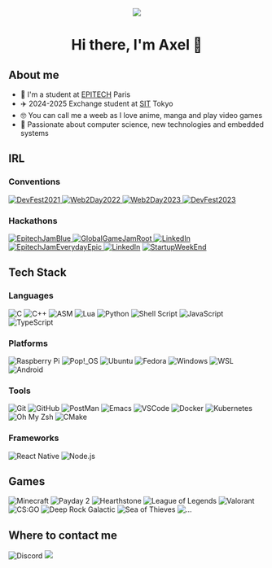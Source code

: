 <p align="center">
    <img src="https://github.com/FoxaxeWasTaken/FoxaxeWasTaken/blob/main/assets/your-name.gif">
</p>
<h1 align="center">Hi there, I'm Axel 👋</h1>

## About me
- 🏫 I'm a student at [EPITECH](https://www.epitech.eu/) Paris
- ✈️ 2024-2025 Exchange student at [SIT](https://www.shibaura-it.ac.jp/en/) Tokyo
- 🤓 You can call me a weeb as I love anime, manga and play video games
- 💾 Passionate about computer science, new technologies and embedded systems

## IRL

### Conventions
<a href="https://devfest2021.gdgnantes.com/fr/" target="_blank"><img alt="DevFest2021" src="https://img.shields.io/badge/DevFest_~_2021-FFD800?&style=for-the-badge&logoColor=white" />
<a href="https://web2day.co/" target="_blank"><img alt="Web2Day2022" src="https://img.shields.io/badge/Web2Day_~_2022-FEA0F0?&style=for-the-badge&logoColor=white" />
<a href="https://web2day.co/" target="_blank"><img alt="Web2Day2023" src="https://img.shields.io/badge/Web2Day_~_2023-FEEAA0?&style=for-the-badge&logoColor=white" />
<a href="https://devfest2023.gdgnantes.com/" target="_blank"><img alt="DevFest2023" src="https://img.shields.io/badge/DevFest_~_2023-FF7800?&style=for-the-badge&logoColor=white" /></a>

### Hackathons
<a href="https://github.com/Queng123/Jam" target="_blank"><img alt="EpitechJamBlue" src="https://img.shields.io/badge/EpitechJam_Blue_~_2022-0000FF?&style=for-the-badge&logoColor=white" />
<a href="https://github.com/Queng123/GGJ" target="_blank"><img alt="GlobalGameJamRoot" src="https://img.shields.io/badge/GlobalGameJam_Root_~_2023-8B4513?&style=for-the-badge&logoColor=white" />
<a href="https://www.epitech.eu/fr/actualites-evenements/project-week-les-etudiants-depitech-de-liseg-et-de-artsup-travaillent-main-dans-la-main-pour-jcdecaux/" target="_blank"><img alt="LinkedIn" src="https://img.shields.io/badge/Project_Week_~_2023-F700FF.svg?&style=for-the-badge" /></a>
<a href="https://github.com/FoxaxeWasTaken/EverydayEpic" target="_blank"><img alt="EpitechJamEverydayEpic" src="https://img.shields.io/badge/EpitechJam_Everyday_Epic_~_2023-9E1910?&style=for-the-badge&logoColor=white" />
<a href="https://www.radiofrance.com/presse/radio-france-invite-les-etudiants-depitech-imaginer-la-radio-de-demain" target="_blank"><img alt="LinkedIn" src="https://img.shields.io/badge/Radio_France_~_2023-002BFF.svg?&style=for-the-badge" /></a>
<a href="https://startupweekendnantes.fr/" target="_blank"><img alt="StartupWeekEnd" src="https://img.shields.io/badge/Startup_Weekend_~_2023-00C5FF.svg?&style=for-the-badge" /></a>

## Tech Stack

### Languages
![C](https://img.shields.io/badge/C-00599C?style=for-the-badge&logo=c&logoColor=white)
![C++](https://img.shields.io/badge/c++-%2300599C.svg?style=for-the-badge&logo=c%2B%2B&logoColor=white)
![ASM](https://img.shields.io/badge/asm-%23ED8B00.svg?style=for-the-badge&logo=asm&logoColor=white)
![Lua](https://img.shields.io/badge/lua-%232C2D72.svg?style=for-the-badge&logo=lua&logoColor=white)
![Python](https://img.shields.io/badge/python-3670A0?style=for-the-badge&logo=python&logoColor=ffdd54)
![Shell Script](https://img.shields.io/badge/shell_script-%23121011.svg?style=for-the-badge&logo=gnu-bash&logoColor=white)
![JavaScript](https://img.shields.io/badge/javascript-%23323330.svg?style=for-the-badge&logo=javascript)
![TypeScript](https://img.shields.io/badge/typescript-%23007ACC.svg?style=for-the-badge&logo=typescript&logoColor=white)

### Platforms
![Raspberry Pi](https://img.shields.io/badge/-RaspberryPi-C51A4A?style=for-the-badge&logo=Raspberry-Pi)
![Pop!_OS](https://img.shields.io/badge/-Pop!_OS-064F8C?style=for-the-badge&logo=Pop!_OS)
![Ubuntu](https://img.shields.io/badge/-Ubuntu-E95420?style=for-the-badge&logo=Ubuntu&logoColor=white)
![Fedora](https://img.shields.io/badge/-Fedora-294172?style=for-the-badge&logo=Fedora&logoColor=white)
![Windows](https://img.shields.io/badge/-Windows-0078D6?style=for-the-badge&logo=Windows&logoColor=white)
![WSL](https://img.shields.io/badge/-WSL-4D4D4D?style=for-the-badge&logo=Windows-Subsystem-for-Linux&logoColor=white)
![Android](https://img.shields.io/badge/-Android-3DDC84?style=for-the-badge&logo=Android&logoColor=white)

### Tools
![Git](https://img.shields.io/badge/-Git-F05032?style=for-the-badge&logo=Git&logoColor=white)
![GitHub](https://img.shields.io/badge/-GitHub-181717?style=for-the-badge&logo=GitHub&logoColor=white)
![PostMan](https://img.shields.io/badge/-PostMan-FF6C37?style=for-the-badge&logo=PostMan&logoColor=white)
![Emacs](https://img.shields.io/badge/-Emacs-7F5AB6?style=for-the-badge&logo=GNU-Emacs&logoColor=white)
![VSCode](https://img.shields.io/badge/-VSCode-007ACC?style=for-the-badge&logo=Visual-Studio-Code&logoColor=white)
![Docker](https://img.shields.io/badge/-Docker-2496ED?style=for-the-badge&logo=Docker&logoColor=white)
![Kubernetes](https://img.shields.io/badge/-Kubernetes-326CE5?style=for-the-badge&logo=Kubernetes&logoColor=white)
![Oh My Zsh](https://img.shields.io/badge/-Oh_My_Zsh-4D4D4D?style=for-the-badge&logo=Zsh&logoColor=white)
![CMake](https://img.shields.io/badge/-CMake-064F8C?style=for-the-badge&logo=CMake&logoColor=white)

### Frameworks
![React Native](https://img.shields.io/badge/-React_Native-61DAFB?style=for-the-badge&logo=React&logoColor=white)
![Node.js](https://img.shields.io/badge/-Node.js-339933?style=for-the-badge&logo=Node.js&logoColor=white)

## Games
![Minecraft](https://img.shields.io/badge/-Minecraft-62B47A?style=for-the-badge&logo=Minecraft&logoColor=white)
![Payday 2](https://img.shields.io/badge/-Payday_2-FF9C00?style=for-the-badge&logo=Payday&logoColor=white)
![Hearthstone](https://img.shields.io/badge/-Hearthstone-0070DE?style=for-the-badge&logo=Hearthstone&logoColor=white)
![League of Legends](https://img.shields.io/badge/-League_of_Legends-000000?style=for-the-badge&logo=League-of-Legends&logoColor=white)
![Valorant](https://img.shields.io/badge/-Valorant-D32936?style=for-the-badge&logo=Valorant&logoColor=white)
![CS:GO](https://img.shields.io/badge/-CS:GO-000000?style=for-the-badge&logo=Counter-Strike&logoColor=white)
![Deep Rock Galactic](https://img.shields.io/badge/-Deep_Rock_Galactic-FFD800?style=for-the-badge&logo=Steam&logoColor=white)
![Sea of Thieves](https://img.shields.io/badge/-Sea_of_Thieves-000000?style=for-the-badge&logo=Xbox&logoColor=white)
![...](https://img.shields.io/badge/-...-000000?style=for-the-badge&logo=&logoColor=white)

## Where to contact me

![Discord](https://img.shields.io/badge/Discord-7289DA?style=for-the-badge&label=foxaxe&logo=discord&logoColor=white)
<a href="https://www.linkedin.com/in/axel-idoux-epitech/">
    <img src="https://img.shields.io/badge/LinkedIn-0077B5?style=for-the-badge&label=Axel%20Idoux&logo=linkedin&logoColor=white">
</a>
